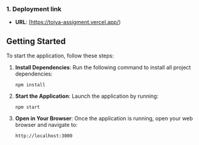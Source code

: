 
### 1. Deployment link

- **URL**: [https://toiya-assigment.vercel.app/)


## Getting Started

To start the application, follow these steps:

1. **Install Dependencies**: Run the following command to install all project dependencies:

    ```
    npm install
    ```

2. **Start the Application**: Launch the application by running:

    ```
    npm start
    ```

3. **Open in Your Browser**: Once the application is running, open your web browser and navigate to:

    ```
    http://localhost:3000
    ```
